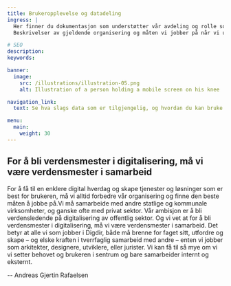 ```yaml
---
title: Brukeropplevelse og datadeling
ingress: |
  Her finner du dokumentasjon som understøtter vår avdeling og rolle som leverandør av fellesløsninger i Digdir - 
  Beskrivelser av gjeldende organisering og måten vi jobber på når vi utvikler og forvalter digitale løsninger for våre brukere.

# SEO
description:
keywords:

banner:
  image:
    src: /illustrations/illustration-05.png
    alt: Illustration of a person holding a mobile screen on his knee

navigation_link:
  text: Se hva slags data som er tilgjengelig, og hvordan du kan bruke dem riktig

menu:
  main:
    weight: 30
---
```


## For å bli verdensmester i digitalisering, må vi være verdensmester i samarbeid

For å få til en enklere digital hverdag og skape tjenester og løsninger som er best for brukeren,
må vi alltid forbedre vår organisering og finne den beste måten å jobbe på.Vi må samarbeide med andre statlige og kommunale virksomheter,
og ganske ofte med privat sektor. Vår ambisjon er å bli verdensledende på digitalisering av offentlig sektor.
Og vi vet at for å bli verdensmester i digitalisering, må vi være verdensmester i samarbeid. Det betyr at alle vi som jobber i Digdir,
både må brenne for faget sitt, utfordre og skape – og elske kraften i tverrfaglig samarbeid med andre – enten vi jobber som arkitekter,
designere, utviklere, eller jurister. Vi kan få til så mye om vi vi setter behovet og brukeren i sentrum og bare samarbeider internt og eksternt.

-- Andreas Gjertin Rafaelsen
